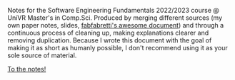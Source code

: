Notes for the Software Engineering Fundamentals 2022/2023 course @ UniVR Master's in Comp.Sci. Produced by merging different sources (my own paper notes, slides, [fabfabretti's awesome document](https://github.com/fabfabretti/sbobinamento-seriale-uniVR/tree/main/(2021-22)%20Fondamenti%20di%20Ingegneria%20del%20Software)) and through a continuous process of cleaning up, making explanations clearer and removing duplication. Because I wrote this document with the goal of making it as short as humanly possible, I don't recommend using it as your sole source of material.

[To the notes!](ing.md)
